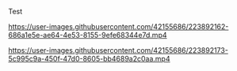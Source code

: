 Test





https://user-images.githubusercontent.com/42155686/223892162-686a1e5e-ae64-4e53-8155-9efe68344e7d.mp4



https://user-images.githubusercontent.com/42155686/223892173-5c995c9a-450f-47d0-8605-bb4689a2c0aa.mp4

